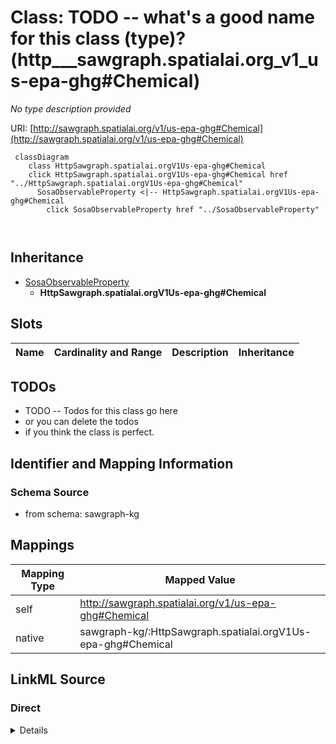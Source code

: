 

# Class: TODO -- what's a good name for this class (type)? (http___sawgraph.spatialai.org_v1_us-epa-ghg#Chemical)


_No type description provided_





URI: [http://sawgraph.spatialai.org/v1/us-epa-ghg#Chemical](http://sawgraph.spatialai.org/v1/us-epa-ghg#Chemical)






```mermaid
 classDiagram
    class HttpSawgraph.spatialai.orgV1Us-epa-ghg#Chemical
    click HttpSawgraph.spatialai.orgV1Us-epa-ghg#Chemical href "../HttpSawgraph.spatialai.orgV1Us-epa-ghg#Chemical"
      SosaObservableProperty <|-- HttpSawgraph.spatialai.orgV1Us-epa-ghg#Chemical
        click SosaObservableProperty href "../SosaObservableProperty"
      
      
```





## Inheritance
* [SosaObservableProperty](../classes/SosaObservableProperty.md)
    * **HttpSawgraph.spatialai.orgV1Us-epa-ghg#Chemical**



## Slots

| Name | Cardinality and Range | Description | Inheritance |
| ---  | --- | --- | --- |









## TODOs

* TODO -- Todos for this class go here
* or you can delete the todos
* if you think the class is perfect.

## Identifier and Mapping Information







### Schema Source


* from schema: sawgraph-kg




## Mappings

| Mapping Type | Mapped Value |
| ---  | ---  |
| self | http://sawgraph.spatialai.org/v1/us-epa-ghg#Chemical |
| native | sawgraph-kg/:HttpSawgraph.spatialai.orgV1Us-epa-ghg#Chemical |







## LinkML Source

<!-- TODO: investigate https://stackoverflow.com/questions/37606292/how-to-create-tabbed-code-blocks-in-mkdocs-or-sphinx -->

### Direct

<details>
```yaml
name: http___sawgraph.spatialai.org_v1_us-epa-ghg#Chemical
description: No type description provided
title: TODO -- what's a good name for this class (type)?
todos:
- TODO -- Todos for this class go here
- or you can delete the todos
- if you think the class is perfect.
notes:
- Class with 75 occurences.
from_schema: sawgraph-kg
rank: 1000
is_a: sosa_ObservableProperty
class_uri: http://sawgraph.spatialai.org/v1/us-epa-ghg#Chemical

```
</details>

### Induced

<details>
```yaml
name: http___sawgraph.spatialai.org_v1_us-epa-ghg#Chemical
description: No type description provided
title: TODO -- what's a good name for this class (type)?
todos:
- TODO -- Todos for this class go here
- or you can delete the todos
- if you think the class is perfect.
notes:
- Class with 75 occurences.
from_schema: sawgraph-kg
rank: 1000
is_a: sosa_ObservableProperty
class_uri: http://sawgraph.spatialai.org/v1/us-epa-ghg#Chemical

```
</details>